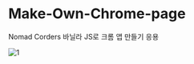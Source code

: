 # Make-Own-Chrome-page
Nomad Corders 바닐라 JS로 크롬 앱 만들기 응용

![1](https://github.com/SJ-1220/Make-Own-Chrome-page/assets/84309189/6dace4f3-59c3-417b-ab93-67fecb06eade)
